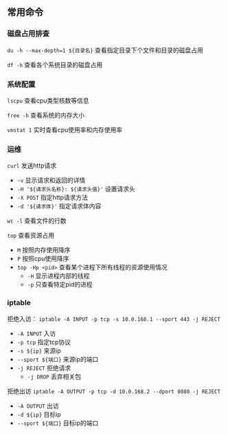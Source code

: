 ## 常用命令

### 磁盘占用排查

`du -h --max-depth=1 ${目录名}` 查看指定目录下个文件和目录的磁盘占用

`df -h` 查看各个系统目录的磁盘占用

### 系统配置

`lscpu` 查看cpu类型核数等信息

`free -h` 查看系统的内存大小

`vmstat 1` 实时查看cpu使用率和内存使用率

### 运维

`curl` 发送http请求
* `-v` 显示请求和返回的详情
* `-H '${请求头名称}: ${请求头值}'` 设置请求头
* `-X POST` 指定http请求方法
* `-d '${请求体}'` 指定请求体内容

`wc -l` 查看文件的行数

`top` 查看资源占用
* `M` 按照内存使用降序
* `P` 按照cpu使用降序
* `top -Hp <pid>` 查看某个进程下所有线程的资源使用情况
  * `-H` 显示进程内部的线程
  * `-p` 只查看特定pid的进程

### iptable

拒绝入访： `iptable -A INPUT -p tcp -s 10.0.168.1 --sport 443 -j REJECT`
* `-A INPUT` 入访
* `-p tcp` 指定tcp协议
* `-s ${ip}` 来源ip
* `--sport ${端口}` 来源ip的端口
* `-j REJECT` 拒绝请求
  * `-j DROP` 丢弃相关包

拒绝出访 `iptable -A OUTPUT -p tcp -d 10.0.168.2 --dport 8080 -j REJECT`
* `-A OUTPUT` 出访
* `-d ${ip}` 目标ip
* `--sport ${端口}` 目标ip的端口
